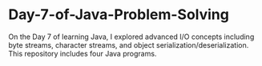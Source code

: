 # Day-7-of-Java-Problem-Solving
On the Day 7 of learning Java, I explored advanced I/O concepts including byte streams, character streams, and object serialization/deserialization. This repository includes four Java programs.
